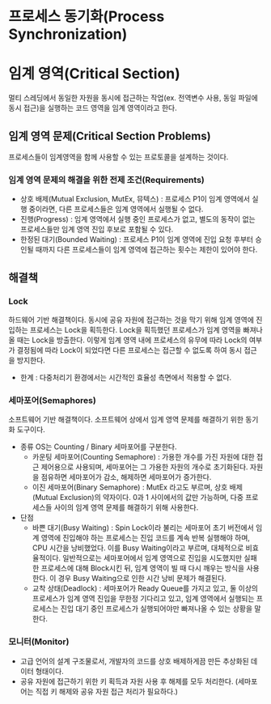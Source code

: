 # 프로세스 동기화(Process Synchronization)

# 임계 영역(Critical Section)

멀티 스레딩에서 동일한 자원을 동시에 접근하는 작업(ex. 전역변수 사용, 동일 파일에 동시 접근)을 실행하는 코드 영역을 임계 영역이라고 한다.

## 임계 영역 문제(Critical Section Problems)

프로세스들이 임계영역을 함께 사용할 수 있는 프로토콜을 설계하는 것이다.

### 임계 영역 문제의 해결을 위한 전제 조건(Requirements)

- 상호 배제(Mutual Exclusion, MutEx, 뮤텍스)
: 프로세스 P1이 임계 영역에서 실행 중이라면, 다른 프로세스들은 임계 영역에서 실행될 수 없다.
- 진행(Progress)
: 임계 영역에서 실행 중인 프로세스가 없고, 별도의 동작이 없는 프로세스들만 임계 영역 진입 후보로 포함될 수 있다.
- 한정된 대기(Bounded Waiting)
: 프로세스 P1이 임계 영역에 진입 요청 후부터 승인될 때까지 다른 프로세스들이 임계 영역에 접근하는 횟수는 제한이 있어야 한다.

## 해결책

### Lock

하드웨어 기반 해결책이다.
동시에 공유 자원에 접근하는 것을 막기 위해 임계 영역에 진입하는 프로세스는 Lock을 획득한다. Lock을 획득했던 프로세스가 임계 영역을 빠져나올 때는 Lock을 방출한다. 이렇게 임계 영역 내에 프로세스의 유무에 따라 Lock의 여부가 결정됨에 따라 Lock이 되었다면 다른 프로세스는 접근할 수 없도록 하여 동시 접근을 방지한다.

- 한계
: 다중처리기 환경에서는 시간적인 효율성 측면에서 적용할 수 없다.

### 세마포어(Semaphores)

소프트웨어 기반 해결책이다. 소프트웨어 상에서 임계 영역 문제를 해결하기 위한 동기화 도구이다.

- 종류
OS는 Counting / Binary 세마포어를 구분한다.
    - 카운팅 세마포어(Counting Semaphore)
    : 가용한 개수를 가진 자원에 대한 접근 제어용으로 사용되며, 세마포어는 그 가용한 자원의 개수로 초기화된다. 자원을 점유하면 세마포어가 감소, 해제하면 세마포어가 증가한다.
    - 이진 세마포어(Binary Semaphore)
    : MutEx 라고도 부르며, 상호 배제(Mutual Exclusion)의 약자이다. 0과 1 사이에서의 값만 가능하며, 다중 프로세스들 사이의 임계 영역 문제를 해결하기 위해 사용한다.
- 단점
    - 바쁜 대기(Busy Waiting)
    : Spin Lock이라 불리는 세마포어 초기 버전에서 임계 영역에 진입해야 하는 프로세스는 진입 코드를 계속 반복 실행해야 하며, CPU 시간을 낭비했었다. 이를 Busy Waiting이라고 부르며, 대체적으로 비효율적이다. 일반적으로는 세마포어에서 임계 영역으로 진입을 시도했지만 실패한 프로세스에 대해 Block시킨 뒤, 임계 영역이 빌 때 다시 깨우는 방식을 사용한다. 이 경우 Busy Waiting으로 인한 시간 낭비 문제가 해결된다.
    - 교착 상태(Deadlock)
    : 세마포어가 Ready Queue를 가지고 있고, 둘 이상의 프로세스가 임계 영역 진입을 무한정 기다리고 있고, 임계 영역에서 실행되는 프로세스는 진입 대기 중인 프로세스가 실행되어야만 빠져나올 수 있는 상황을 말한다.

### 모니터(Monitor)

- 고급 언어의 설계 구조물로서, 개발자의 코드를 상호 배제하게끔 만든 추상화된 데이터 형태이다.
- 공유 자원에 접근하기 위한 키 획득과 자원 사용 후 해제를 모두 처리한다. (세마포어는 직접 키 해제와 공유 자원 접근 처리가 필요하다.)